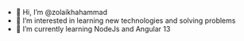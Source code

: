 - 👋 Hi, I’m @zolaikhahammad
- 👀 I’m interested in learning new technologies and solving problems
- 🌱 I’m currently learning NodeJs and Angular 13

<!---
zolaikhahammad/zolaikhahammad is a ✨ special ✨ repository because its `README.md` (this file) appears on your GitHub profile.
You can click the Preview link to take a look at your changes.
--->
